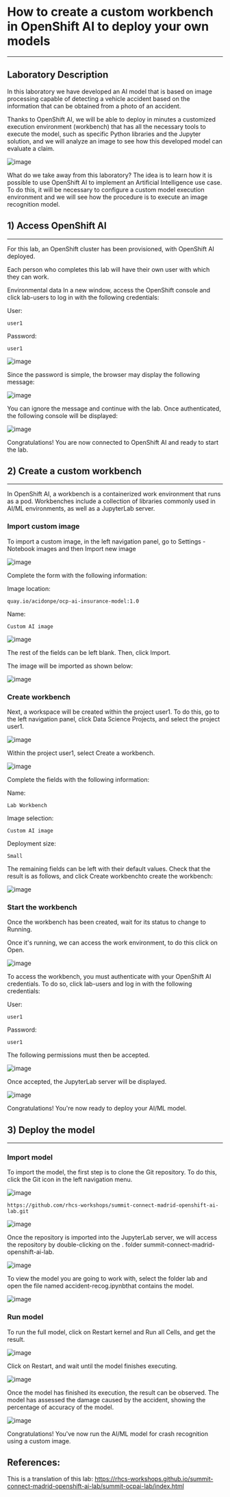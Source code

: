 # How to create a custom workbench in OpenShift AI to deploy your own models
---

## Laboratory Description
In this laboratory we have developed an AI model that is based on image processing capable of detecting a vehicle accident based on the information that can be obtained from a photo of an accident.

Thanks to OpenShift AI, we will be able to deploy in minutes a customized execution environment (workbench) that has all the necessary tools to execute the model, such as specific Python libraries and the Jupyter solution, and we will analyze an image to see how this developed model can evaluate a claim.

![image](https://github.com/user-attachments/assets/bf8b6611-bddf-47eb-8e9c-2c5dccb4fb79)

What do we take away from this laboratory?
The idea is to learn how it is possible to use OpenShift AI to implement an Artificial Intelligence use case. To do this, it will be necessary to configure a custom model execution environment and we will see how the procedure is to execute an image recognition model.

## 1) Access OpenShift AI
---

For this lab, an OpenShift cluster has been provisioned, with OpenShift AI deployed.

Each person who completes this lab will have their own user with which they can work.

Environmental data
In a new window, access the OpenShift console and click lab-users to log in with the following credentials:

User:
```
user1
```
Password:
```
user1
```
![image](https://github.com/user-attachments/assets/47679858-fddc-4a77-a231-44e4cb577192)

Since the password is simple, the browser may display the following message:

![image](https://github.com/user-attachments/assets/99ef4e71-34d8-40a1-9bc2-16b51a870643)

You can ignore the message and continue with the lab. Once authenticated, the following console will be displayed:

![image](https://github.com/user-attachments/assets/a4a154c0-9671-4bb8-bbf1-f0b0474c5d86)

Congratulations! You are now connected to OpenShift AI and ready to start the lab.

## 2) Create a custom workbench
---

In OpenShift AI, a workbench is a containerized work environment that runs as a pod. Workbenches include a collection of libraries commonly used in AI/ML environments, as well as a JupyterLab server.

### Import custom image
To import a custom image, in the left navigation panel, go to Settings - Notebook images and then Import new image

![image](https://github.com/user-attachments/assets/eb084e33-1ea7-4e00-a8bf-3deb6e727b9b)

Complete the form with the following information:

Image location: 
```
quay.io/acidonpe/ocp-ai-insurance-model:1.0
```
Name: 
```
Custom AI image
```
![image](https://github.com/user-attachments/assets/5e285c48-5600-48ba-8f41-c97a2d9d76ec)

The rest of the fields can be left blank. Then, click Import.

The image will be imported as shown below:

![image](https://github.com/user-attachments/assets/46eced15-4ddb-4d9a-b142-5e5da8a60dad)

### Create workbench

Next, a workspace will be created within the project user1. To do this, go to the left navigation panel, click Data Science Projects, and select the project user1.

![image](https://github.com/user-attachments/assets/0c0a1c38-c87d-46dd-af3d-87a2abf6bd94)

Within the project user1, select Create a workbench.

![image](https://github.com/user-attachments/assets/34befdc2-0413-4b3d-adc2-45a988d6515f)

Complete the fields with the following information:

Name: 
```
Lab Workbench
```
Image selection: 
```
Custom AI image
```
Deployment size: 
```
Small
```

The remaining fields can be left with their default values. Check that the result is as follows, and click Create workbenchto create the workbench:

![image](https://github.com/user-attachments/assets/e5c3381c-ff1f-422e-953e-43ddbade201b)

### Start the workbench

Once the workbench has been created, wait for its status to change to Running.

Once it's running, we can access the work environment, to do this click on Open.

![image](https://github.com/user-attachments/assets/ef6780db-bdc2-471d-8383-4403900cb27a)

To access the workbench, you must authenticate with your OpenShift AI credentials. To do so, click lab-users and log in with the following credentials:

User:
```
user1
```
Password:
```
user1
```
The following permissions must then be accepted.

![image](https://github.com/user-attachments/assets/e83e8965-cd4c-4ab7-9a11-f77c21c347f9)

Once accepted, the JupyterLab server will be displayed.

![image](https://github.com/user-attachments/assets/d75516c0-b2cb-49f1-9c88-6e7820f4ed79)

Congratulations! You're now ready to deploy your AI/ML model.

## 3) Deploy the model
---

### Import model
To import the model, the first step is to clone the Git repository. To do this, click the Git icon in the left navigation menu.

![image](https://github.com/user-attachments/assets/cf209d85-70a3-40af-bbfe-17afb99267f4)

```
https://github.com/rhcs-workshops/summit-connect-madrid-openshift-ai-lab.git
```

![image](https://github.com/user-attachments/assets/218bfe99-1525-4449-adb6-6d52ddd17a7f)

Once the repository is imported into the JupyterLab server, we will access the repository by double-clicking on the . folder summit-connect-madrid-openshift-ai-lab.

![image](https://github.com/user-attachments/assets/45b68167-8a4f-4c89-a7f3-5de5f148de99)

To view the model you are going to work with, select the folder lab and open the file named accident-recog.ipynbthat contains the model.

![image](https://github.com/user-attachments/assets/7fbd030e-655c-4458-8bb1-30dd24f34b6c)

### Run model

To run the full model, click on Restart kernel and Run all Cells, and get the result.

![image](https://github.com/user-attachments/assets/ec454c10-bd85-4932-a196-c01a15f78ad1)

Click on Restart, and wait until the model finishes executing.

![image](https://github.com/user-attachments/assets/419807f8-8e94-4744-b58e-74b28d0fc17e)

Once the model has finished its execution, the result can be observed. The model has assessed the damage caused by the accident, showing the percentage of accuracy of the model.

![image](https://github.com/user-attachments/assets/ea76c56a-6439-477b-a757-a483f7a55278)

Congratulations! You've now run the AI/ML model for crash recognition using a custom image.


## References:

This is a translation of this lab: https://rhcs-workshops.github.io/summit-connect-madrid-openshift-ai-lab/summit-ocpai-lab/index.html

